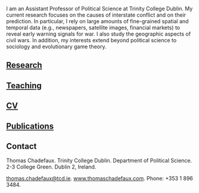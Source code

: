 I am an Assistant Professor of Political Science at Trinity College Dublin. My current research focuses on the causes of interstate conflict and on their prediction. In particular, I rely on large amounts of fine-grained spatial and temporal data (e.g., newspapers, satellite images, financial markets) to reveal early warning signals for war. I also study the geographic aspects of civil wars. In addition, my interests extend beyond political science to sociology and evolutionary game theory.



## [Research](research.html)

## [Teaching](teaching.html)

## [CV](CV.pdf)

## [Publications](publications.html)

## Contact

Thomas Chadefaux. 
Trinity College Dublin. 
Department of Political Science. 
2-3 College Green. 
Dublin 2, Ireland. 

thomas.chadefaux@tcd.ie. 
www.thomaschadefaux.com. 
Phone: +353 1 896 3484. 

